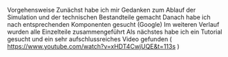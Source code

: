 Vorgehensweise
Zunächst habe ich mir Gedanken zum Ablauf der Simulation und der technischen Bestandteile gemacht
Danach habe ich nach entsprechenden Komponenten gesucht (Google)
Im weiteren Verlauf wurden alle Einzelteile zusammengeführt
Als nächstes habe ich ein Tutorial gesucht und ein sehr aufschlussreiches Video gefunden ( https://www.youtube.com/watch?v=xHDT4CwjUQE&t=113s )
